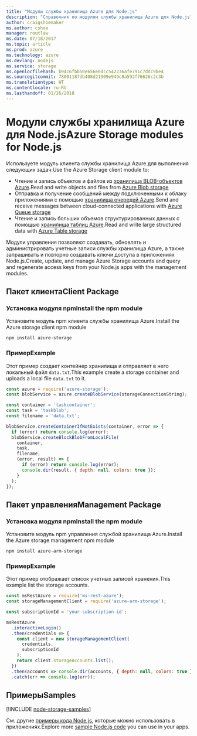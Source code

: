 ```yaml
---
title: "Модули службы хранилища Azure для Node.js"
description: "Справочник по модулям службы хранилища Azure для Node.js"
author: craigshoemaker
ms.author: cshoe
manager: routlaw
ms.date: 07/18/2017
ms.topic: article
ms.prod: azure
ms.technology: azure
ms.devlang: nodejs
ms.service: storage
ms.openlocfilehash: b94c6fbb50e656e0dcc542236afe791c7ddc9be4
ms.sourcegitcommit: 78001187db408d21909e949c8a592f76626c2c3b
ms.translationtype: HT
ms.contentlocale: ru-RU
ms.lasthandoff: 01/26/2018
---
```

# <a name="azure-storage-modules-for-nodejs"></a><span data-ttu-id="b8f28-103">Модули службы хранилища Azure для Node.js</span><span class="sxs-lookup"><span data-stu-id="b8f28-103">Azure Storage modules for Node.js</span></span>

<span data-ttu-id="b8f28-104">Используете модуль клиента службы хранилища Azure для выполнения следующих задач:</span><span class="sxs-lookup"><span data-stu-id="b8f28-104">Use the Azure Storage client module to:</span></span>

- <span data-ttu-id="b8f28-105">Чтение и запись объектов и файлов из [хранилища BLOB-объектов Azure](https://docs.microsoft.com/azure/storage/storage-nodejs-how-to-use-blob-storage).</span><span class="sxs-lookup"><span data-stu-id="b8f28-105">Read and write objects and files from [Azure Blob storage](https://docs.microsoft.com/azure/storage/storage-nodejs-how-to-use-blob-storage)</span></span>
- <span data-ttu-id="b8f28-106">Отправка и получение сообщений между подключенными к облаку приложениями с помощью [хранилища очередей Azure](https://docs.microsoft.com/azure/storage/storage-nodejs-how-to-use-queues).</span><span class="sxs-lookup"><span data-stu-id="b8f28-106">Send and receive messages between cloud-connected applications with [Azure Queue storage](https://docs.microsoft.com/azure/storage/storage-nodejs-how-to-use-queues)</span></span>
- <span data-ttu-id="b8f28-107">Чтение и запись больших объемов структурированных данных с помощью [хранилища таблиц Azure](https://docs.microsoft.com/azure/storage/storage-nodejs-how-to-use-table-storage).</span><span class="sxs-lookup"><span data-stu-id="b8f28-107">Read and write large structured data with [Azure Table storage](https://docs.microsoft.com/azure/storage/storage-nodejs-how-to-use-table-storage)</span></span>

<span data-ttu-id="b8f28-108">Модули управления позволяют создавать, обновлять и администрировать учетные записи службы хранилища Azure, а также запрашивать и повторно создавать ключи доступа в приложениях Node.js.</span><span class="sxs-lookup"><span data-stu-id="b8f28-108">Create, update, and manage Azure Storage accounts and query and regenerate access keys from your Node.js apps with the management modules.</span></span>

## <a name="client-package"></a><span data-ttu-id="b8f28-109">Пакет клиента</span><span class="sxs-lookup"><span data-stu-id="b8f28-109">Client Package</span></span>

### <a name="install-the-npm-module"></a><span data-ttu-id="b8f28-110">Установка модуля npm</span><span class="sxs-lookup"><span data-stu-id="b8f28-110">Install the npm module</span></span>

<span data-ttu-id="b8f28-111">Установите модуль npm клиента службы хранилища Azure.</span><span class="sxs-lookup"><span data-stu-id="b8f28-111">Install the Azure storage client npm module</span></span>

```bash
npm install azure-storage
```

### <a name="example"></a><span data-ttu-id="b8f28-112">Пример</span><span class="sxs-lookup"><span data-stu-id="b8f28-112">Example</span></span>

<span data-ttu-id="b8f28-113">Этот пример создает контейнер хранилища и отправляет в него локальный файл `data.txt`.</span><span class="sxs-lookup"><span data-stu-id="b8f28-113">This example create a storage container and uploads a local file `data.txt` to it.</span></span>

```javascript
const azure = require('azure-storage');
const blobService = azure.createBlobService(storageConnectionString);

const container = 'taskcontainer';
const task = 'taskblob';
const filename = 'data.txt';

blobService.createContainerIfNotExists(container, error => {
  if (error) return console.log(error);
  blobService.createBlockBlobFromLocalFile(
    container,
    task,
    filename,
    (error, result) => {
      if (error) return console.log(error);
      console.dir(result, { depth: null, colors: true });
    }
  );
});
```

## <a name="management-package"></a><span data-ttu-id="b8f28-114">Пакет управления</span><span class="sxs-lookup"><span data-stu-id="b8f28-114">Management Package</span></span>

### <a name="install-the-npm-module"></a><span data-ttu-id="b8f28-115">Установка модуля npm</span><span class="sxs-lookup"><span data-stu-id="b8f28-115">Install the npm module</span></span> 

<span data-ttu-id="b8f28-116">Установите модуль npm управления службой хранилища Azure.</span><span class="sxs-lookup"><span data-stu-id="b8f28-116">Install the Azure storage management npm module</span></span>

```bash
npm install azure-arm-storage
```

### <a name="example"></a><span data-ttu-id="b8f28-117">Пример</span><span class="sxs-lookup"><span data-stu-id="b8f28-117">Example</span></span>

<span data-ttu-id="b8f28-118">Этот пример отображает список учетных записей хранения.</span><span class="sxs-lookup"><span data-stu-id="b8f28-118">This example list the storage accounts.</span></span>

```javascript
const msRestAzure = require('ms-rest-azure');
const storageManagementClient = require('azure-arm-storage');

const subscriptionId = 'your-subscription-id';

msRestAzure
  .interactiveLogin()
  .then(credentials => {
    const client = new storageManagementClient(
      credentials,
      subscriptionId
    );
    return client.storageAccounts.list();
  })
  .then(accounts => console.dir(accounts, { depth: null, colors: true }))
  .catch(err => console.log(err));
```

## <a name="samples"></a><span data-ttu-id="b8f28-119">Примеры</span><span class="sxs-lookup"><span data-stu-id="b8f28-119">Samples</span></span>

[!INCLUDE [node-storage-samples](../docs-ref-conceptual/includes/storage-samples.md)]

<span data-ttu-id="b8f28-120">См. другие [примеры кода Node.js](https://azure.microsoft.com/resources/samples/?platform=nodejs), которые можно использовать в приложениях.</span><span class="sxs-lookup"><span data-stu-id="b8f28-120">Explore more [sample Node.js code](https://azure.microsoft.com/resources/samples/?platform=nodejs) you can use in your apps.</span></span>
